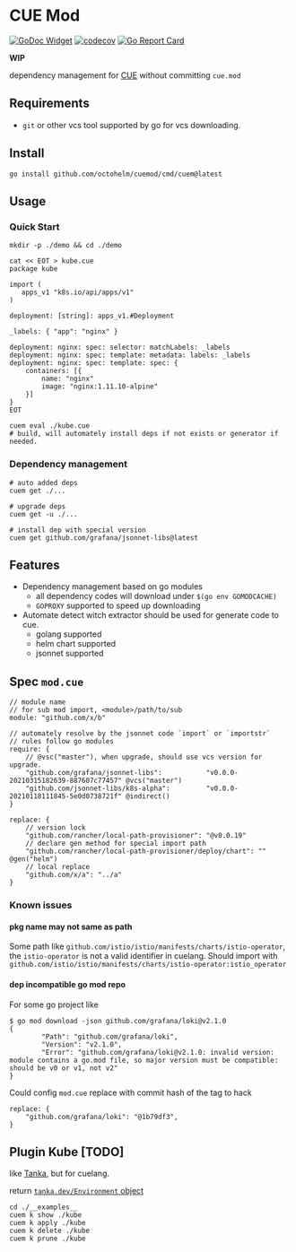 # CUE Mod

[![GoDoc Widget](https://godoc.org/github.com/octohelm/cuemod?status.svg)](https://pkg.go.dev/github.com/octohelm/cuemod)
[![codecov](https://codecov.io/gh/octohelm/cuemod/branch/master/graph/badge.svg)](https://codecov.io/gh/octohelm/cuemod)
[![Go Report Card](https://goreportcard.com/badge/github.com/octohelm/cuemod)](https://goreportcard.com/report/github.com/octohelm/cuemod)

**WIP**

dependency management for [CUE](https://cuelang.org/) without committing `cue.mod`

## Requirements

* `git` or other vcs tool supported by go for vcs downloading.

## Install

```shell
go install github.com/octohelm/cuemod/cmd/cuem@latest
```

## Usage

### Quick Start

```shell 
mkdir -p ./demo && cd ./demo

cat << EOT > kube.cue
package kube

import (
   apps_v1 "k8s.io/api/apps/v1"
)

deployment: [string]: apps_v1.#Deployment

_labels: { "app": "nginx" }

deployment: nginx: spec: selector: matchLabels: _labels
deployment: nginx: spec: template: metadata: labels: _labels
deployment: nginx: spec: template: spec: {
	containers: [{
		name: "nginx"
		image: "nginx:1.11.10-alpine"
	}]
}
EOT
 
cuem eval ./kube.cue
# build, will automately install deps if not exists or generator if needed.
```

### Dependency management

```
# auto added deps
cuem get ./...

# upgrade deps
cuem get -u ./...

# install dep with special version
cuem get github.com/grafana/jsonnet-libs@latest
```

## Features

* Dependency management based on go modules
    * all dependency codes will download under `$(go env GOMODCACHE)`
    * `GOPROXY` supported to speed up downloading
* Automate detect witch extractor should be used for generate code to cue.
    * golang supported
    * helm chart supported
    * jsonnet supported

## Spec `mod.cue`

```cue
// module name
// for sub mod import, <module>/path/to/sub
module: "github.com/x/b"

// automately resolve by the jsonnet code `import` or `importstr`
// rules follow go modules
require: {		
    // @vsc("master"), when upgrade, should use vcs version for upgrade.
    "github.com/grafana/jsonnet-libs":           "v0.0.0-20210315182639-887607c77457" @vcs("master")
    "github.com/jsonnet-libs/k8s-alpha":         "v0.0.0-20210118111845-5e0d0738721f" @indirect()
}

replace: {
    // version lock 
    "github.com/rancher/local-path-provisioner": "@v0.0.19"
    // declare gen method for special import path
    "github.com/rancher/local-path-provisioner/deploy/chart": "" @gen("helm")
    // local replace
    "github.com/x/a": "../a"
}
```

### Known issues

#### pkg name may not same as path

Some path like `github.com/istio/istio/manifests/charts/istio-operator`, the `istio-operator` is not a valid identifier
in cuelang. Should import with `github.com/istio/istio/manifests/charts/istio-operator:istio_operator`

#### dep incompatible go mod repo

For some go project like

```
$ go mod download -json github.com/grafana/loki@v2.1.0
{
        "Path": "github.com/grafana/loki",
        "Version": "v2.1.0",
        "Error": "github.com/grafana/loki@v2.1.0: invalid version: module contains a go.mod file, so major version must be compatible: should be v0 or v1, not v2"
}
```

Could config `mod.cue` replace with commit hash of the tag to hack

```cue
replace: {
    "github.com/grafana/loki": "@1b79df3",
}
```

## Plugin Kube [TODO]

like [Tanka](https://tanka.dev), but for cuelang.

return [`tanka.dev/Environment` object](https://tanka.dev/inline-environments#converting-to-an-inline-environment)

```
cd ./__examples__
cuem k show ./kube
cuem k apply ./kube
cuem k delete ./kube
cuem k prune ./kube
```
